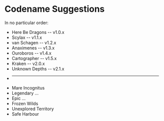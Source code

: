 # Codename Suggestions
In no particular order:

* Here Be Dragons -- v1.0.x
* Scylax          -- v1.1.x
* van Schagen     -- v1.2.x
* Anaximenes      -- v1.3.x
* Ouroboros       -- v1.4.x
* Cartographer    -- v1.5.x
* Kraken          -- v2.0.x
* Unknown Depths  -- v2.1.x
* -------------------------
* Mare Incognitus
* Legendary ...
* Epic ...
* Frozen Wilds
* Unexplored Territory
* Safe Harbour

